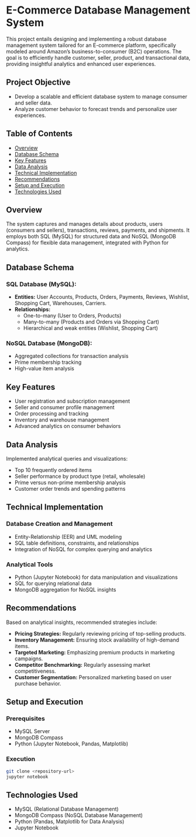 # E-Commerce Database Management System

This project entails designing and implementing a robust database management system tailored for an E-commerce platform, specifically modeled around Amazon’s business-to-consumer (B2C) operations. The goal is to efficiently handle customer, seller, product, and transactional data, providing insightful analytics and enhanced user experiences.

## Project Objective

- Develop a scalable and efficient database system to manage consumer and seller data.
- Analyze customer behavior to forecast trends and personalize user experiences.

## Table of Contents

- [Overview](#overview)
- [Database Schema](#database-schema)
- [Key Features](#key-features)
- [Data Analysis](#data-analysis)
- [Technical Implementation](#technical-implementation)
- [Recommendations](#recommendations)
- [Setup and Execution](#setup-and-execution)
- [Technologies Used](#technologies-used)

## Overview

The system captures and manages details about products, users (consumers and sellers), transactions, reviews, payments, and shipments. It employs both SQL (MySQL) for structured data and NoSQL (MongoDB Compass) for flexible data management, integrated with Python for analytics.

## Database Schema

### SQL Database (MySQL):
- **Entities:** User Accounts, Products, Orders, Payments, Reviews, Wishlist, Shopping Cart, Warehouses, Carriers.
- **Relationships:**
  - One-to-many (User to Orders, Products)
  - Many-to-many (Products and Orders via Shopping Cart)
  - Hierarchical and weak entities (Wishlist, Shopping Cart)

### NoSQL Database (MongoDB):
- Aggregated collections for transaction analysis
- Prime membership tracking
- High-value item analysis

## Key Features

- User registration and subscription management
- Seller and consumer profile management
- Order processing and tracking
- Inventory and warehouse management
- Advanced analytics on consumer behaviors

## Data Analysis

Implemented analytical queries and visualizations:
- Top 10 frequently ordered items
- Seller performance by product type (retail, wholesale)
- Prime versus non-prime membership analysis
- Customer order trends and spending patterns

## Technical Implementation

### Database Creation and Management
- Entity-Relationship (EER) and UML modeling
- SQL table definitions, constraints, and relationships
- Integration of NoSQL for complex querying and analytics

### Analytical Tools
- Python (Jupyter Notebook) for data manipulation and visualizations
- SQL for querying relational data
- MongoDB aggregation for NoSQL insights

## Recommendations

Based on analytical insights, recommended strategies include:
- **Pricing Strategies:** Regularly reviewing pricing of top-selling products.
- **Inventory Management:** Ensuring stock availability of high-demand items.
- **Targeted Marketing:** Emphasizing premium products in marketing campaigns.
- **Competitor Benchmarking:** Regularly assessing market competitiveness.
- **Customer Segmentation:** Personalized marketing based on user purchase behavior.

## Setup and Execution

### Prerequisites

- MySQL Server
- MongoDB Compass
- Python (Jupyter Notebook, Pandas, Matplotlib)


### Execution

```bash
git clone <repository-url>
jupyter notebook
```

## Technologies Used

- MySQL (Relational Database Management)
- MongoDB Compass (NoSQL Database Management)
- Python (Pandas, Matplotlib for Data Analysis)
- Jupyter Notebook
